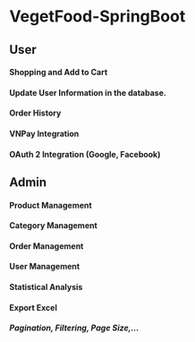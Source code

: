 # VegetFood-SpringBoot
## User
#### Shopping and Add to Cart
#### Update User Information in the database.
#### Order History
#### VNPay Integration
#### OAuth 2 Integration (Google, Facebook)

## Admin
#### Product Management
#### Category Management
#### Order Management
#### User Management
#### Statistical Analysis
#### Export Excel

##### Pagination, Filtering, Page Size,...




